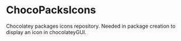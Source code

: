 # ChocoPacksIcons
Chocolatey packages icons repository. Needed in package creation to display an icon in chocolateyGUI.
